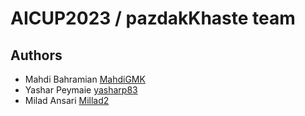 # AICUP2023 / pazdakKhaste team
## Authors
* Mahdi Bahramian [MahdiGMK](https://github.com/MahdiGMK)
* Yashar Peymaie [yasharp83](https://github.com/yasharp83)
* Milad Ansari [Millad2](https://github.com/Millad2)
